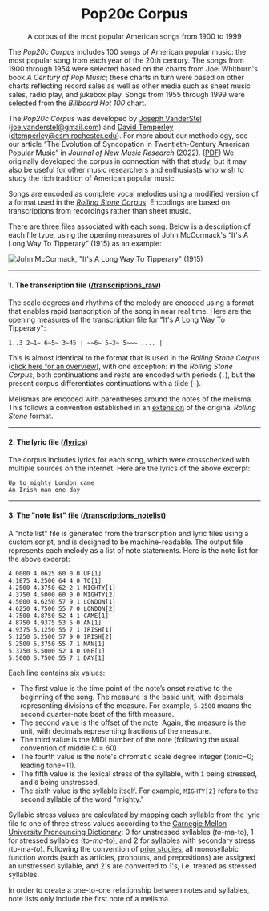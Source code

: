 <div align="center">
    <h1>Pop20c Corpus</h1>
    <p>A corpus of the most popular American songs from 1900 to 1999</p>
</div>

The *Pop20c Corpus* includes 100 songs of American popular music: the most popular song from each year of the 20th century. The songs from 1900 through 1954 were selected based on the charts from Joel Whitburn's book *A Century of Pop Music*; these charts in turn were based on other charts reflecting record sales as well as other media such as sheet music sales, radio play, and jukebox play. Songs from 1955 through 1999 were selected from the *Billboard Hot 100* chart.

The *Pop20c Corpus* was developed by <a href="https://www.josephvanderstel.com/" target="_blank">Joseph VanderStel</a> (joe.vanderstel@gmail.com) and <a href="http://davidtemperley.com/" target="_blank">David Temperley</a> (dtemperley@esm.rochester.edu). For more about our methodology, see our article “The Evolution of Syncopation in Twentieth-Century American Popular Music” in *Journal of New Music Research* (2022). (<a href="https://www.josephvanderstel.com/pdfs/vanderstel_temperley_2022.pdf" target="_blank">PDF</a>) We originally developed the corpus in connection with that study, but it may also be useful for other music researchers and enthusiasts who wish to study the rich tradition of American popular music.

Songs are encoded as complete vocal melodies using a modified version of a format used in the <a href="http://rockcorpus.midside.com/index.html">*Rolling Stone Corpus*</a>. Encodings are based on transcriptions from recordings rather than sheet music.

There are three files associated with each song. Below is a description of each file type, using the opening measures of John McCormack's “It's A Long Way To Tipperary” (1915) as an example:

![John McCormack, "It's A Long Way To Tipperary" (1915)](https://github.com/vanderstel/pop-corpus/blob/master/static/imgs/tipperary.png?raw=true)

---

#### 1. The transcription file (<a href="https://github.com/vanderstel/pop-corpus/tree/master/transcriptions_raw">/transcriptions_raw</a>)

The scale degrees and rhythms of the melody are encoded using a format that enables rapid transcription of the song in near real time. Here are the opening measures of the transcription file for "It's A Long
Way To Tipperary":


```
1..3 2~1~ 6~5~ 3~45 | ~~6~ 5~3~ 5~~~ .... |
```


This is almost identical to the format that is used in the *Rolling Stone Corpus* (<a href="http://rockcorpus.midside.com/melodic_transcriptions.html">click here for an overview</a>), with one exception: in the *Rolling Stone Corpus*, both continuations and rests are encoded with periods (`.`), but the present corpus differentiates continuations with a tilde (`~`). 

Melismas are encoded with parentheses around the notes of the melisma. This follows a convention established in an <a href="http://rockcorpus.midside.com/lyrics_stress.html" target="_blank">extension</a> of the original *Rolling Stone* format.

___


#### 2. The lyric file (<a href="https://github.com/vanderstel/pop-corpus/tree/master/lyrics">/lyrics</a>)

The corpus includes lyrics for each song, which were crosschecked with multiple sources on the internet. Here are the lyrics of the above excerpt:

```
Up to mighty London came
An Irish man one day
```

---

#### 3. The "note list" file (<a href="https://github.com/vanderstel/pop-corpus/tree/master/transcriptions_notelist">/transcriptions_notelist</a>)

A "note list" file is generated from the transcription and lyric files using a custom script, and is designed to be machine-readable. The output file represents each melody as a list of note statements. Here is the note list for the above excerpt:

```
4.0000 4.0625 60 0 0 UP[1]
4.1875 4.2500 64 4 0 TO[1]
4.2500 4.3750 62 2 1 MIGHTY[1]
4.3750 4.5000 60 0 0 MIGHTY[2]
4.5000 4.6250 57 9 1 LONDON[1]
4.6250 4.7500 55 7 0 LONDON[2]
4.7500 4.8750 52 4 1 CAME[1]
4.8750 4.9375 53 5 0 AN[1]
4.9375 5.1250 55 7 1 IRISH[1]
5.1250 5.2500 57 9 0 IRISH[2]
5.2500 5.3750 55 7 1 MAN[1]
5.3750 5.5000 52 4 0 ONE[1]
5.5000 5.7500 55 7 1 DAY[1]

```

Each line contains six values:
- The first value is the time point of the note’s onset relative to the beginning of
the song. The measure is the basic unit, with decimals representing divisions of the measure. For example, `5.2500` means the second quarter-note beat of the fifth measure.
- The second value is the offset of the note. Again, the measure is the unit, with decimals representing fractions of the measure.
- The third value is the MIDI number of the note (following the usual convention of
middle C = 60).
- The fourth value is the note's chromatic scale degree integer (tonic=0; leading tone=11).
- The fifth value is the lexical stress of the syllable, with `1` being stressed, and `0`
being unstressed.
- The sixth value is the syllable itself. For example, `MIGHTY[2]` refers to
the second syllable of the word "mighty."

Syllabic stress values are calculated by mapping each syllable from the lyric file to one of three stress values according to the <a href="http://www.speech.cs.cmu.edu/cgi-bin/cmudict">Carnegie Mellon University Pronouncing Dictionary</a>: 0 for unstressed syllables
(*to*-ma-to), 1 for stressed syllables (to-*ma*-to), and 2 for syllables with secondary stress
(to-ma-*to*). Following the convention of <a href="http://rockcorpus.midside.com/lyrics_stress.html">prior studies</a>, all monosyllabic function words (such as articles, pronouns, and
prepositions) are assigned an unstressed syllable, and 2's are converted to 1's, i.e. treated as
stressed syllables.

In order to create a one-to-one relationship between notes and syllables, note lists only include the first note of a melisma.


